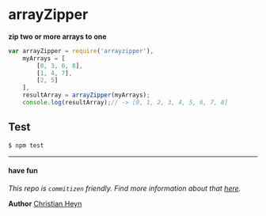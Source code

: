 # arrayZipper

**zip two or more arrays to one**

```js
var arrayZipper = require('arrayzipper'),
	myArrays = [
        [0, 3, 6, 8],
        [1, 4, 7],
        [2, 5]
    ],
    resultArray = arrayZipper(myArrays);
    console.log(resultArray);// -> [0, 1, 2, 3, 4, 5, 6, 7, 8]
```

## Test
```sh
$ npm test
```
___


#### have fun

_This repo is `commitizen` friendly. Find more information about that [here](http://commitizen.github.io/cz-cli/)._

**Author**
[Christian Heyn](https://github.com/christianheyn)